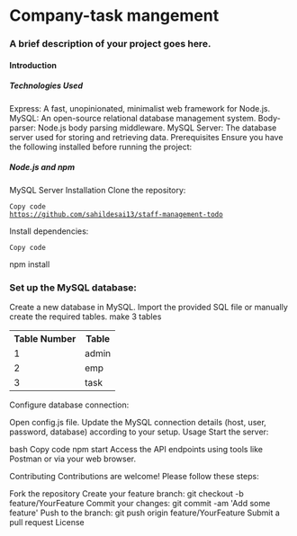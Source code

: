 <h1>Company-task mangement </h1>

<h3>A brief description of your project goes here.</h3>

<h4>Introduction</h4>

<h5>Technologies Used</h5>
Express: A fast, unopinionated, minimalist web framework for Node.js.
MySQL: An open-source relational database management system.
Body-parser: Node.js body parsing middleware.
MySQL Server: The database server used for storing and retrieving data.
Prerequisites
Ensure you have the following installed before running the project:

<h5>Node.js and npm</h5>
MySQL Server
Installation
Clone the repository:

<code>Copy code</code><br/>
<code>https://github.com/sahildesai13/staff-management-todo</code>
<p>Install dependencies:</p>
<code>Copy code</code>
<p>npm install</p>

<h3>Set up the MySQL database:</h3>

Create a new database in MySQL.
Import the provided SQL file or manually create the required tables. 
make 3 tables
	<table>
 		<tr><th>Table Number</th><th>Table</th></tr>
   		<tr><td>1</td><td>admin</td></tr>
   		<tr><td>2</td><td>emp</td></tr>
   		<tr><td>3</td><td>task</td></tr>
 	</table>
  
Configure database connection:

Open config.js file.
Update the MySQL connection details (host, user, password, database) according to your setup.
Usage
Start the server:

bash
Copy code
npm start
Access the API endpoints using tools like Postman or via your web browser.

Contributing
Contributions are welcome! Please follow these steps:

Fork the repository
Create your feature branch: git checkout -b feature/YourFeature
Commit your changes: git commit -am 'Add some feature'
Push to the branch: git push origin feature/YourFeature
Submit a pull request
License
